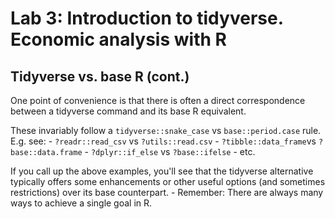 Lab 3: Introduction to tidyverse. Economic analysis with R
================

Tidyverse vs. base R (cont.)
----------------------------

One point of convenience is that there is often a direct correspondence between a tidyverse command and its base R equivalent.

These invariably follow a `tidyverse::snake_case` vs `base::period.case` rule. E.g. see: - `?readr::read_csv` vs `?utils::read.csv` - `?tibble::data_frame`vs `?base::data.frame` - `?dplyr::if_else` vs `?base::ifelse` - etc.

If you call up the above examples, you'll see that the tidyverse alternative typically offers some enhancements or other useful options (and sometimes restrictions) over its base counterpart. - Remember: There are always many ways to achieve a single goal in R.
